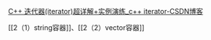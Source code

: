 [C++ 迭代器(iterator)超详解+实例演练_c++ iterator-CSDN博客](https://blog.csdn.net/qq_52324409/article/details/121048486)

[[2（1）string容器]]、[[2（2）vector容器]]